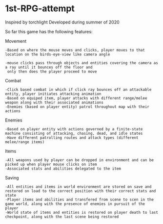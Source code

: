# 1st-RPG-attempt
Inspired by torchlight
Developed during summer of 2020

So far this game has the following features:

 Movement

    -Based on where the mouse moves and clicks, player moves to that location on the birds-eye-view like camera angle
    
    -mouse clicks pass through objects and entities covering the camera as a ray until it bounces off the floor and 
     only then does the player proceed to move
     
 Combat
    
    -Click based combat in which if click ray bounces off an attackable entity, player initiates attacking animation
    -Based on equiped item, player attacks with different range/melee weapon along with their associated animations
    -Enemies (based on player entity) patrol throughout map with their actions 
  
 Enemies
 
    -Based on player entity with actions governed by a finite-state machine consisting of attacking, chasing, dead, and idle states
    -Have different patrolling routes and attack types (different melee/range items)
 
 Items
  
    -All weapons used by player can be dropped in environment and can be picked up when player mouse clicks on item
    -Associated stats and abilities delegated to the item
 
 Saving
 
    -All entities and items in world environment are stored on save and restored on load to the correct position with their correct stats and state
    -Player items and abilities and transfered from scene to scen in the game world, along with the presence of enemies in pursuit of the player
    -World state of items and entities is restored on player death to last checkpoint, along with the last scene being restored
  
